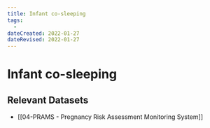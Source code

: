 ```yaml
---
title: Infant co-sleeping
tags:
  - 
dateCreated: 2022-01-27
dateRevised: 2022-01-27
---
```

# Infant co-sleeping
## Relevant Datasets
- [[04-PRAMS - Pregnancy Risk Assessment Monitoring System]]